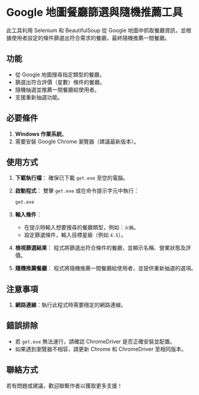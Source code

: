 # Google 地圖餐廳篩選與隨機推薦工具

此工具利用 Selenium 和 BeautifulSoup 從 Google 地圖中抓取餐廳資訊，並根據使用者設定的條件篩選出符合需求的餐廳，最終隨機推薦一間餐廳。

## 功能
- 從 Google 地圖搜尋指定類型的餐廳。
- 篩選出符合評價（星數）條件的餐廳。
- 隨機抽選並推薦一間餐廳給使用者。
- 支援重新抽選功能。

## 必要條件
1. **Windows 作業系統**。
2. 需要安裝 Google Chrome 瀏覽器（建議最新版本）。

## 使用方式
1. **下載執行檔**：
   確保已下載 `get.exe` 至您的電腦。

2. **啟動程式**：
   雙擊 `get.exe` 或在命令提示字元中執行：
   ```bash
   get.exe
   ```

3. **輸入條件**：
   - 在提示時輸入想要搜尋的餐廳類型，例如：`火鍋`。
   - 設定篩選條件，輸入目標星級（例如 `4.5`）。

4. **檢視篩選結果**：
   程式將篩選出符合條件的餐廳，並顯示名稱、營業狀態及評價。

5. **隨機推薦餐廳**：
   程式將隨機推薦一間餐廳給使用者，並提供重新抽選的選項。

## 注意事項
1. **網路連線**：執行此程式時需要穩定的網路連線。

## 錯誤排除
- 若 `get.exe` 無法運行，請確認 ChromeDriver 是否正確安裝並配置。
- 如果遇到瀏覽器不相容，請更新 Chrome 和 ChromeDriver 至相同版本。

## 聯絡方式
若有問題或建議，歡迎聯繫作者以獲取更多支援！
